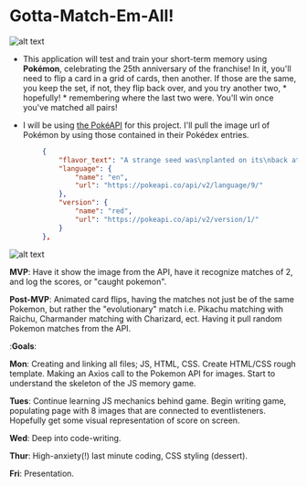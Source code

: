 # Gotta-Match-Em-All!

![alt text](https://static.wikia.nocookie.net/pokemon-fano/images/6/6f/Poke_Ball.png/revision/latest/scale-to-width-down/340?cb=20140520015336)


- This application will test and train your short-term memory using **Pokémon**, celebrating the 25th anniversary of the franchise! In it, you'll need to flip a card in a grid of cards, then another. If those are the same, you keep the set, if not, they flip back over, and you try another two, * hopefully! * remembering where the last two were. You'll win once you've matched all pairs!

- I will be using [the PokéAPI](https://pokeapi.co) for this project. I'll pull the image url of Pokémon by using those contained in their Pokédex entries.

```json
        {
            "flavor_text": "A strange seed was\nplanted on its\nback at birth.\fThe plant sprouts\nand grows with\nthis POKéMON.",
            "language": {
                "name": "en",
                "url": "https://pokeapi.co/api/v2/language/9/"
            },
            "version": {
                "name": "red",
                "url": "https://pokeapi.co/api/v2/version/1/"
            }
        },
```
![alt text](https://i.imgur.com/ZPt671q.png)

**MVP**: Have it show the image from the API, have it recognize matches of 2, and log the scores, or "caught pokemon".

**Post-MVP**: Animated card flips, having the matches not just be of the same Pokemon, but rather the "evolutionary" match i.e. Pikachu matching with Raichu, Charmander matching with Charizard, ect. Having it pull random Pokemon matches from the API.

:**Goals**:

**Mon**: Creating and linking all files; JS, HTML, CSS. Create HTML/CSS rough template. Making an Axios call to the Pokemon API for images. Start to understand the skeleton of the JS memory game.

**Tues**: Continue learning JS mechanics behind game. Begin writing game, populating page with 8 images that are connected to eventlisteners. Hopefully get some visual representation of score on screen.

**Wed**: Deep into code-writing. 

**Thur**: High-anxiety(!) last minute coding, CSS styling (dessert).

**Fri**: Presentation.

